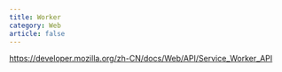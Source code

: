 ```yaml
---
title: Worker
category: Web
article: false
---
```


<https://developer.mozilla.org/zh-CN/docs/Web/API/Service_Worker_API>

<!-- to be updated -->